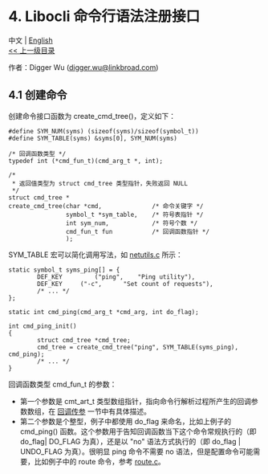 # 4. Libocli 命令行语法注册接口

中文 | [English](Syntax%20Register.md)
<br>
[<< 上一级目录](README.zh_CN.md)  

作者：Digger Wu (digger.wu@linkbroad.com)

## 4.1 创建命令

创建命令接口函数为 create_cmd_tree()，定义如下：

```
#define SYM_NUM(syms) (sizeof(syms)/sizeof(symbol_t))
#define SYM_TABLE(syms) &syms[0], SYM_NUM(syms)

/* 回调函数类型 */
typedef int (*cmd_fun_t)(cmd_arg_t *, int);

/*
 * 返回值类型为 struct cmd_tree 类型指针，失败返回 NULL
 */
struct cmd_tree *
create_cmd_tree(char *cmd,              /* 命令关键字 */
                symbol_t *sym_table,    /* 符号表指针 */
                int sym_num,            /* 符号个数 */
                cmd_fun_t fun           /* 回调函数指针 */
                );
```

SYM_TABLE 宏可以简化调用写法，如 [netutils.c](../example/netutils.c) 所示：
```
static symbol_t syms_ping[] = {
        DEF_KEY         ("ping",	"Ping utility"),
        DEF_KEY		("-c",		"Set count of requests"),
        /* ... */
};

static int cmd_ping(cmd_arg_t *cmd_arg, int do_flag);

int cmd_ping_init()
{
        struct cmd_tree *cmd_tree;
        cmd_tree = create_cmd_tree("ping", SYM_TABLE(syms_ping), cmd_ping);
        /* ... */
}
```

回调函数类型 cmd_fun_t 的参数：
- 第一个参数是 cmt_art_t 类型数组指针，指向命令行解析过程所产生的回调参数数组，在 [回调传参](Symbol%20Definition.zh_CN.md) 一节中有具体描述。  
- 第二个参数是个整型，例子中都使用 do_flag 来命名，比如上例子的 cmd_ping() 函数。这个参数用于告知回调函数当下这个命令常规执行的（即 do_flag| DO_FLAG 为真），还是以 "no" 语法方式执行的（即 do_flag | UNDO_FLAG 为真）。很明显 ping 命令不需要 no 语法，但是配置命令可能需要，比如例子中的 route 命令，参考 [route.c](../example/route.c)。


